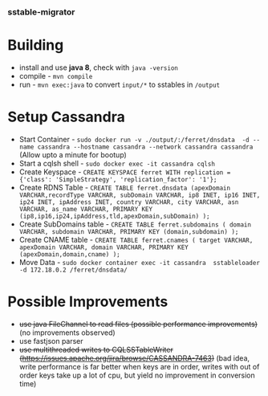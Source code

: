 ### sstable-migrator

# Building
 -  install and use **java 8**, check with `java -version`
 -  compile - `mvn compile`
 -  run - `mvn exec:java` to convert `input/*` to sstables in `/output`

# Setup Cassandra
 - Start Container - `sudo docker run -v ./output/:/ferret/dnsdata  -d --name cassandra --hostname cassandra --network cassandra cassandra` (Allow upto a minute for bootup)
 - Start a cqlsh shell - `sudo docker exec -it cassandra cqlsh`
 - Create Keyspace - `CREATE KEYSPACE ferret WITH replication = {'class': 'SimpleStrategy', 'replication_factor': '1'};`
 - Create RDNS Table - `CREATE TABLE ferret.dnsdata (apexDomain VARCHAR,recordType VARCHAR, subDomain VARCHAR, ip8 INET, ip16 INET, ip24 INET, ipAddress INET, country VARCHAR, city VARCHAR, asn VARCHAR, as_name VARCHAR, PRIMARY KEY (ip8,ip16,ip24,ipAddress,tld,apexDomain,subDomain) );`
 - Create SubDomains table - `CREATE TABLE ferret.subdomains ( domain VARCHAR, subdomain VARCHAR, PRIMARY KEY (domain,subdomain) );`
 - Create CNAME table - `CREATE TABLE ferret.cnames ( target VARCHAR, apexDomain VARCHAR, domain VARCHAR, PRIMARY KEY (apexDomain,domain,cname) );`
 - Move Data - `sudo docker container exec -it cassandra  sstableloader -d 172.18.0.2 /ferret/dnsdata/`

# Possible Improvements
 -  <strike>use java FileChannel to read files (possible performance improvements)</strike> (no improvements observed)
 -  use fastjson parser
 -  <strike>use multithreaded writes to CQLSSTableWriter (https://issues.apache.org/jira/browse/CASSANDRA-7463)</strike> (bad idea, write performance is far better when keys are in order, writes with out of order keys take up a lot of cpu, but yield no improvement in conversion time)
